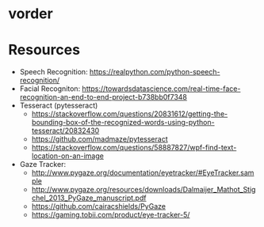 # vorder


# Resources

- Speech Recognition: https://realpython.com/python-speech-recognition/
- Facial Recogniton: https://towardsdatascience.com/real-time-face-recognition-an-end-to-end-project-b738bb0f7348
- Tesseract (pytesseract)
  - https://stackoverflow.com/questions/20831612/getting-the-bounding-box-of-the-recognized-words-using-python-tesseract/20832430
  - https://github.com/madmaze/pytesseract
  - https://stackoverflow.com/questions/58887827/wpf-find-text-location-on-an-image
- Gaze Tracker: 
  - http://www.pygaze.org/documentation/eyetracker/#EyeTracker.sample
  - http://www.pygaze.org/resources/downloads/Dalmaijer_Mathot_Stigchel_2013_PyGaze_manuscript.pdf
  - https://github.com/cairacshields/PyGaze
  - https://gaming.tobii.com/product/eye-tracker-5/
